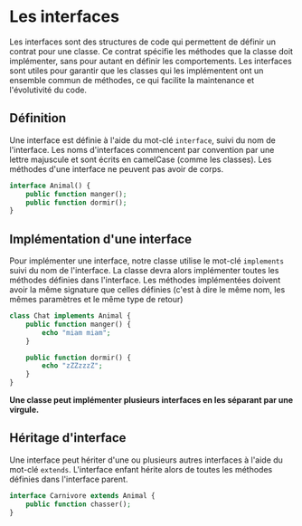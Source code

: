 # Les interfaces

Les interfaces sont des structures de code qui permettent de définir un contrat pour une classe. Ce contrat spécifie les méthodes que la classe doit implémenter, sans pour autant en définir les comportements. Les interfaces sont utiles pour garantir que les classes qui les implémentent ont un ensemble commun de méthodes, ce qui facilite la maintenance et l'évolutivité du code.

## Définition

Une interface est définie à l'aide du mot-clé `interface`, suivi du nom de l'interface. Les noms d'interfaces commencent par convention par une lettre majuscule et sont écrits en camelCase (comme les classes). Les méthodes d'une interface ne peuvent pas avoir de corps.

```php
interface Animal() {
    public function manger();
    public function dormir();
} 
```

## Implémentation d'une interface
Pour implémenter une interface, notre classe utilise le mot-clé `implements` suivi du nom de l'interface. La classe devra alors implémenter toutes les méthodes définies dans l'interface. Les méthodes implémentées doivent avoir la même signature que celles définies (c'est à dire le même nom, les mêmes paramètres et le même type de retour)

```php
class Chat implements Animal {
    public function manger() {
        echo "miam miam";
    }

    public function dormir() {
        echo "zZZzzzZ";
    }
}
```

**Une classe peut implémenter plusieurs interfaces en les séparant par une virgule.**

## Héritage d'interface

Une interface peut hériter d'une ou plusieurs autres interfaces à l'aide du mot-clé `extends`. L'interface enfant hérite alors de toutes les méthodes définies dans l'interface parent.

```php
interface Carnivore extends Animal {
    public function chasser();
}
```